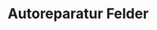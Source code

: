 ---
title: "Autoreparatur Felder"
url: /steinach-brenner/autoreparatur-felder-wolf/
shop: Autowerkstatt
---